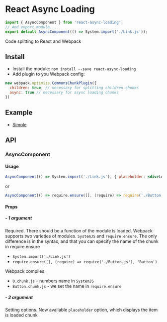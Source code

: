 # React Async Loading

```js
import { AsyncComponent } from 'react-async-loading';
// And export module...
export default AsyncComponent(() => System.import('./Link.js'));
```

Code splitting to React and Webpack

## Install

- Install the module: `npm install --save react-async-loading`
- Add plugin to you Webpack config:
```js
new webpack.optimize.CommonsChunkPlugin({
  children: true, // necessary for splitting children chunks
  async: true // necessary for async loading chunks
})
```

## Example
- [Simple](https://github.com/Tom910/react-async-loading/tree/master/example)

## API

### AsyncComponent
#### Usage
```jsx
AsyncComponent(() => System.import('./Link.js'), { placeholder: <div>Loading</div> })
```
or
```jsx
AsyncComponent(() => require.ensure([], (require) => require('./Button.js'), 'Button'), { placeholder: <div>Loading</div> })
```

#### Props
##### - 1 argument
Required. There should be a function of the module is loaded. Webpack supports two varieties of modules. `SystemJS` and `require.ensure`. The only difference is in the syntax, and that you can specify the name of the chunk in require.ensure
- ``` System.import('./Link.js') ```
- ``` require.ensure([], (require) => require('./Button.js'), 'Button') ```

Webpack compiles
- `0.chunk.js` - numbers name in `SystemJS`
- `Button.chunk.js` - we set the name in `require.ensure`

##### - 2 argument
Setting options. Now available `placeholder` option, which displays the item is loaded chunk
